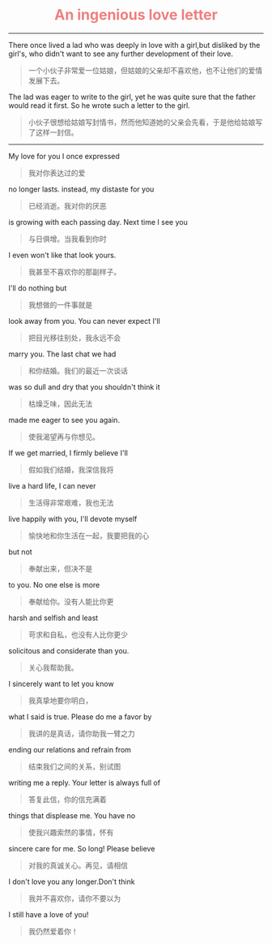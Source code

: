# <center> <font color=LightCoral>An ingenious love letter</font></center> 

***

There once lived a lad who was deeply in love with a girl,but disliked by the girl's, who didn't want to see any further development of their love.

> 一个小伙子非常爱一位姑娘，但姑娘的父亲却不喜欢他，也不让他们的爱情发展下去。

The lad was eager to write to the girl, yet he was quite sure that the father would read it first. So he wrote such a letter to the girl.

> 小伙子很想给姑娘写封情书，然而他知道她的父亲会先看，于是他给姑娘写了这样一封信。

***

My love for you I once expressed

> 我对你表达过的爱

no longer lasts. instead, my distaste for you

> 已经消逝。我对你的厌恶

is growing with each passing day. Next time I see you

> 与日俱增。当我看到你时

I even won't like that look yours.

> 我甚至不喜欢你的那副样子。

I'll do nothing but

> 我想做的一件事就是

look away from you. You can never expect I'll

> 把目光移往别处，我永远不会

marry you. The last chat we had

> 和你结婚。我们的最近一次谈话

was so dull and dry that you shouldn't think it

> 枯燥乏味，因此无法

made me eager to see you again.

> 使我渴望再与你想见。

If we get married, I firmly believe I'll

> 假如我们结婚，我深信我将

live a hard life, I can never

> 生活得非常艰难，我也无法

live happily with you, I'll devote myself

> 愉快地和你生活在一起，我要把我的心

but not

> 奉献出来，但决不是

to you. No one else is more  

> 奉献给你。没有人能比你更

harsh and selfish and least

> 苛求和自私，也没有人比你更少

solicitous and considerate than you.

> 关心我帮助我。

I sincerely want to let you know

> 我真挚地要你明白，

what I said is true. Please do me a favor by

> 我讲的是真话，请你助我一臂之力

ending our relations and refrain from

> 结束我们之间的关系，别试图

writing me a reply. Your letter is always full of

> 答复此信，你的信充满着

things that displease me. You have no

> 使我兴趣索然的事情，怀有

sincere care for me. So long! Please believe

> 对我的真诚关心。再见，请相信

I don't love you any longer.Don't think

> 我并不喜欢你，请你不要以为

I still have a love of you!

> 我仍然爱着你！